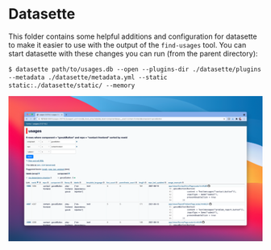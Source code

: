 # Datasette

This folder contains some helpful additions and configuration for datasette to make it easier to use with the output of the `find-usages` tool. You can start datasette with these changes you can run (from the parent directory):

```
$ datasette path/to/usages.db --open --plugins-dir ./datasette/plugins --metadata ./datasette/metadata.yml --static static:./datasette/static/ --memory
```

![datasette/example.png](example.png)